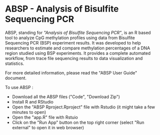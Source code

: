# ABSP - Analysis of Bisulfite Sequencing PCR
ABSP, standing for *"Analysis of Bisulfite Sequencing PCR"*, is an R based tool to analyze CpG methylation profiles using data from Bisulfite Sequencing PCR (BSP) experiment results. 
It was developed to help researchers to estimate and compare methylation percentages of a DNA region studied using BSP experiments. 
It provides a complete automated workflow, from trace file sequencing results to data visualization and statistics.

For more detailed information, please read the "ABSP User Guide" document.

To use ABSP :

* Download all the ABSP files ("Code", "Download Zip")
* Install R and RStudio
* Open the "ABSP Rproject.Rproject" file with Rstudio (it might take a few minutes to open)
* Open the "app.R" file with Rstuio
* Click on the "Run App" button on the top right corner (select "Run external" to open it in web browser)
